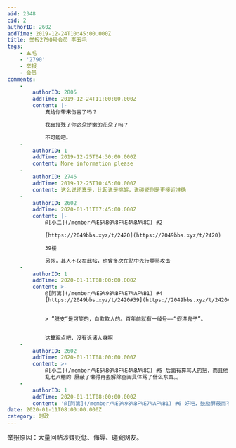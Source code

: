 ```yaml
---
aid: 2348
cid: 2
authorID: 2602
addTime: 2019-12-24T10:45:00.000Z
title: 举报2790号会员 李五毛
tags:
    - 五毛
    - '2790'
    - 举报
    - 会员
comments:
    -
        authorID: 2805
        addTime: 2019-12-24T11:00:00.000Z
        content: |-
            真给你带来伤害了吗？

            我真摧残了你这朵娇嫩的花朵了吗？

            不可能吧。
    -
        authorID: 1
        addTime: 2019-12-25T04:30:00.000Z
        content: More information please
    -
        authorID: 2746
        addTime: 2019-12-25T10:45:00.000Z
        content: 这么说还真是，比起说是挑衅，说碰瓷倒是更接近准确
    -
        authorID: 2602
        addTime: 2020-01-11T07:45:00.000Z
        content: |-
            @[小二](/member/%E5%B0%8F%E4%BA%8C) #2

            [https://2049bbs.xyz/t/2420](https://2049bbs.xyz/t/2420)

            39楼

            另外，其人不仅在此帖，也曾多次在贴中先行辱骂攻击
    -
        authorID: 1
        addTime: 2020-01-11T08:00:00.000Z
        content: >-
            @[阿篱](/member/%E9%98%BF%E7%AF%B1) #4
            [https://2049bbs.xyz/t/2420#39](https://2049bbs.xyz/t/2420#39)


            > ”脱支“是可笑的，自欺欺人的。百年前就有一绰号——“假洋鬼子”。


            这算观点吧，没有诉诸人身啊
    -
        authorID: 2602
        addTime: 2020-01-11T08:00:00.000Z
        content: >-
            @[小二](/member/%E5%B0%8F%E4%BA%8C) #5 后面有算骂人的把，而且他的行为主要是碰瓷。 什么脑炎
            乱七八糟的 屏蔽了懒得再去解除查阅具体骂了什么东西。。
    -
        authorID: 1
        addTime: 2020-01-11T08:00:00.000Z
        content: '@[阿篱](/member/%E9%98%BF%E7%AF%B1) #6 好吧，鼓励屏蔽而不是低质量对现'
date: 2020-01-11T08:00:00.000Z
category: 时政
---
```


举报原因：大量回帖涉嫌贬低、侮辱、碰瓷网友。
